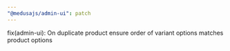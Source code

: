 ```yaml
---
"@medusajs/admin-ui": patch
---
```


fix(admin-ui): On duplicate product ensure order of variant options matches product options
